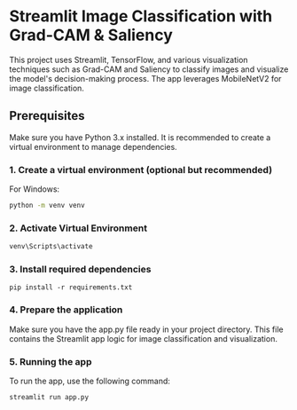 # Streamlit Image Classification with Grad-CAM & Saliency

This project uses Streamlit, TensorFlow, and various visualization techniques such as Grad-CAM and Saliency to classify images and visualize the model's decision-making process. The app leverages MobileNetV2 for image classification.

## Prerequisites

Make sure you have Python 3.x installed. It is recommended to create a virtual environment to manage dependencies.

### 1. Create a virtual environment (optional but recommended)
For Windows:
```bash
python -m venv venv
```
### 2. Activate Virtual Environment
```bash
venv\Scripts\activate
```

### 3. Install required dependencies
```
pip install -r requirements.txt
```

### 4. Prepare the application
Make sure you have the app.py file ready in your project directory. This file contains the Streamlit app logic for image classification and visualization.

### 5. Running the app
To run the app, use the following command:
```
streamlit run app.py
```
